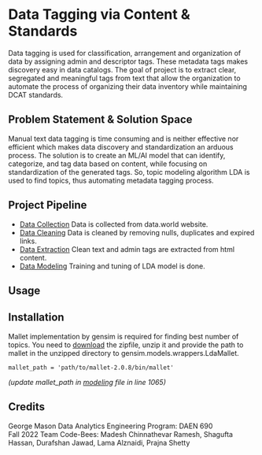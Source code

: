 # Data Tagging via Content & Standards
Data tagging is used for classification, arrangement and organization of data by assigning admin and descriptor tags. These metadata tags makes discovery easy in data catalogs. The goal of project is to extract clear, segregated and meaningful tags from text that allow the organization to automate the process of organizing their data inventory while maintaining DCAT standards. 

## Problem Statement & Solution Space
Manual text data tagging is time consuming and is neither effective nor efficient which makes data discovery and standardization an arduous process. The solution is to create an ML/AI model that can identify, categorize, and tag data based on content, while focusing on standardization of the generated tags. So, topic modeling algorithm LDA is used to find topics, thus automating metadata tagging process. 

## Project Pipeline
- [Data Collection](https://github.com/GMU-Capstone-690/Data-Tagging-via-Content-and-Standards/tree/main/Datasets%20Overview) Data is collected from data.world website.
- [Data Cleaning](https://github.com/GMU-Capstone-690/Data-Tagging-via-Content-and-Standards/tree/main/Data%20Cleaning) Data is cleaned by removing nulls, duplicates and expired links.
- [Data Extraction](https://github.com/GMU-Capstone-690/Data-Tagging-via-Content-and-Standards/tree/main/Data%20Extraction) Clean text and admin tags are extracted from html content. 
- [Data Modeling](https://github.com/GMU-Capstone-690/Data-Tagging-via-Content-and-Standards/tree/main/Data%20Modeling) Training and tuning of LDA model is done. 

## Usage

## Installation
Mallet implementation by gensim is required for finding best number of topics. You need to [download](http://mallet.cs.umass.edu/dist/mallet-2.0.8.zip) the zipfile, unzip it and provide the path to mallet in the unzipped directory to gensim.models.wrappers.LdaMallet.

```
mallet_path = 'path/to/mallet-2.0.8/bin/mallet'
```
*(update mallet_path in [modeling](https://github.com/GMU-Capstone-690/Data-Tagging-via-Content-and-Standards/blob/main/Data%20Modeling/Modeling.py) file in line 1065)* 

## Credits
George Mason Data Analytics Engineering Program: DAEN 690
<br /> Fall 2022 Team Code-Bees: Madesh Chinnathevar Ramesh, Shagufta Hassan, Durafshan Jawad, Lama Alznaidi, Prajna Shetty


